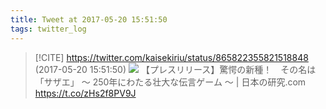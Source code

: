 ```yaml
---
title: Tweet at 2017-05-20 15:51:50
tags: twitter_log
---
```


> [!CITE] https://twitter.com/kaisekiriu/status/865822355821518848 (2017-05-20 15:51:50)
> ![](https://twitter.com/kaisekiriu/status/865822355821518848)
> 【プレスリリース】驚愕の新種！　その名は「サザエ」 〜 250年にわたる壮大な伝言ゲーム 〜 | 日本の研究.com https://t.co/zHs2f8PV9J
